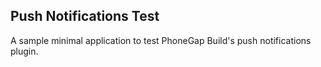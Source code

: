 Push Notifications Test
-----------------------

A sample minimal application to test PhoneGap Build's push notifications plugin.